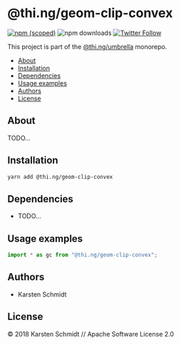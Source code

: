 # @thi.ng/geom-clip-convex

[![npm (scoped)](https://img.shields.io/npm/v/@thi.ng/geom-clip-convex.svg)](https://www.npmjs.com/package/@thi.ng/geom-clip-convex)
![npm downloads](https://img.shields.io/npm/dm/@thi.ng/geom-clip-convex.svg)
[![Twitter Follow](https://img.shields.io/twitter/follow/thing_umbrella.svg?style=flat-square&label=twitter)](https://twitter.com/thing_umbrella)

This project is part of the
[@thi.ng/umbrella](https://github.com/thi-ng/umbrella/) monorepo.

<!-- TOC depthFrom:2 depthTo:3 -->

- [About](#about)
- [Installation](#installation)
- [Dependencies](#dependencies)
- [Usage examples](#usage-examples)
- [Authors](#authors)
- [License](#license)

<!-- /TOC -->

## About

TODO...

## Installation

```bash
yarn add @thi.ng/geom-clip-convex
```

## Dependencies

- TODO...

## Usage examples

```ts
import * as gc from "@thi.ng/geom-clip-convex";
```

## Authors

- Karsten Schmidt

## License

&copy; 2018 Karsten Schmidt // Apache Software License 2.0
